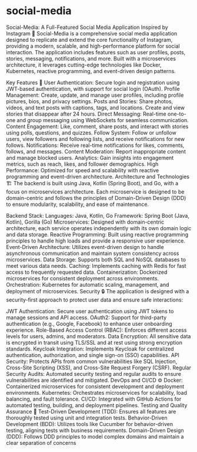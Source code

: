 # social-media
Social-Media: A Full-Featured Social Media Application Inspired by Instagram 🌟
Social-Media is a comprehensive social media application designed to replicate and extend the core functionality of Instagram, providing a modern, scalable, and high-performance platform for social interaction. The application includes features such as user profiles, posts, stories, messaging, notifications, and more. Built with a microservices architecture, it leverages cutting-edge technologies like Docker, Kubernetes, reactive programming, and event-driven design patterns.

Key Features 🚀
User Authentication: Secure login and registration using JWT-based authentication, with support for social login (OAuth).
Profile Management: Create, update, and manage user profiles, including profile pictures, bios, and privacy settings.
Posts and Stories: Share photos, videos, and text posts with captions, tags, and locations. Create and view stories that disappear after 24 hours.
Direct Messaging: Real-time one-to-one and group messaging using WebSockets for seamless communication.
Content Engagement: Like, comment, share posts, and interact with stories using polls, questions, and quizzes.
Follow System: Follow or unfollow users, view followers and following lists, and receive notifications for new follows.
Notifications: Receive real-time notifications for likes, comments, follows, and messages.
Content Moderation: Report inappropriate content and manage blocked users.
Analytics: Gain insights into engagement metrics, such as reach, likes, and follower demographics.
High Performance: Optimized for speed and scalability with reactive programming and event-driven architecture.
Architecture and Technologies 🏗️
The backend is built using Java, Kotlin (Spring Boot), and Go, with a focus on microservices architecture. Each microservice is designed to be domain-centric and follows the principles of Domain-Driven Design (DDD) to ensure modularity, scalability, and ease of maintenance.

Backend Stack:
Languages: Java, Kotlin, Go
Framework: Spring Boot (Java, Kotlin), Gorilla (Go)
Microservices: Designed with domain-centric architecture, each service operates independently with its own domain logic and data storage.
Reactive Programming: Built using reactive programming principles to handle high loads and provide a responsive user experience.
Event-Driven Architecture: Utilizes event-driven design to handle asynchronous communication and maintain system consistency across microservices.
Data Storage: Supports both SQL and NoSQL databases to meet various data needs.
Caching: Implements caching with Redis for fast access to frequently requested data.
Containerization: Dockerized microservices for consistent deployment across environments.
Orchestration: Kubernetes for automatic scaling, management, and deployment of microservices.
Security 🔒
The application is designed with a security-first approach to protect user data and ensure safe interactions:

JWT Authentication: Secure user authentication using JWT tokens to manage sessions and API access.
OAuth2: Support for third-party authentication (e.g., Google, Facebook) to enhance user onboarding experience.
Role-Based Access Control (RBAC): Enforces different access levels for users, admins, and moderators.
Data Encryption: All sensitive data is encrypted in transit using TLS/SSL and at rest using strong encryption standards.
Keycloak Integration: Implements Keycloak for centralized authentication, authorization, and single sign-on (SSO) capabilities.
API Security: Protects APIs from common vulnerabilities like SQL Injection, Cross-Site Scripting (XSS), and Cross-Site Request Forgery (CSRF).
Regular Security Audits: Automated security testing and regular audits to ensure vulnerabilities are identified and mitigated.
DevOps and CI/CD ⚙️
Docker: Containerized microservices for consistent development and deployment environments.
Kubernetes: Orchestrates microservices for scalability, load balancing, and fault tolerance.
CI/CD: Integrated with GitHub Actions for automated testing, building, and deployment pipelines.
Testing and Quality Assurance 🧪
Test-Driven Development (TDD): Ensures all features are thoroughly tested using unit and integration tests.
Behavior-Driven Development (BDD): Utilizes tools like Cucumber for behavior-driven testing, aligning tests with business requirements.
Domain-Driven Design (DDD): Follows DDD principles to model complex domains and maintain a clear separation of concerns
